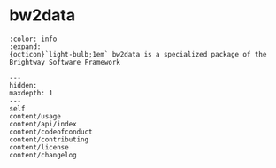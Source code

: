# bw2data

```{button-link} https://docs.brightway.dev
:color: info
:expand:
{octicon}`light-bulb;1em` bw2data is a specialized package of the Brightway Software Framework
```

```{toctree}
---
hidden:
maxdepth: 1
---
self
content/usage
content/api/index
content/codeofconduct
content/contributing
content/license
content/changelog
```
